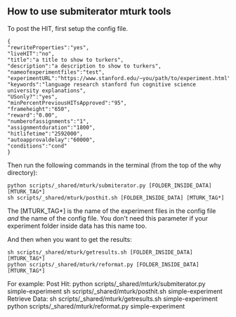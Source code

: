 ## How to use submiterator mturk tools

To post the HIT, first setup the config file.

    {
    "rewriteProperties":"yes",
    "liveHIT":"no",
    "title":"a title to show to turkers",
    "description":"a description to show to turkers",
    "nameofexperimentfiles":"test",
    "experimentURL":"https://www.stanford.edu/~you/path/to/experiment.html",
    "keywords":"language research stanford fun cognitive science university explanations",
    "USonly?":"yes",
    "minPercentPreviousHITsApproved":"95",
    "frameheight":"650",
    "reward":"0.00",
    "numberofassignments":"1",
    "assignmentduration":"1800",
    "hitlifetime":"2592000",
    "autoapprovaldelay":"60000",
    "conditions":"cond"
    }

Then run the following commands in the terminal (from the top of the why directory):

    python scripts/_shared/mturk/submiterator.py [FOLDER_INSIDE_DATA] [MTURK_TAG*]
    sh scripts/_shared/mturk/posthit.sh [FOLDER_INSIDE_DATA] [MTURK_TAG*]

The [MTURK_TAG*] is the name of the experiment files in the config file *and* the name of the config file. You don't need this parameter if your experiment folder inside data has this name too.

And then when you want to get the results:

    sh scripts/_shared/mturk/getresults.sh [FOLDER_INSIDE_DATA] [MTURK_TAG*]
    python scripts/_shared/mturk/reformat.py [FOLDER_INSIDE_DATA] [MTURK_TAG*]

For example:
    Post Hit:
        python scripts/_shared/mturk/submiterator.py simple-experiment
        sh scripts/_shared/mturk/posthit.sh simple-experiment
    Retrieve Data:
        sh scripts/_shared/mturk/getresults.sh simple-experiment
        python scripts/_shared/mturk/reformat.py simple-experiment
    
